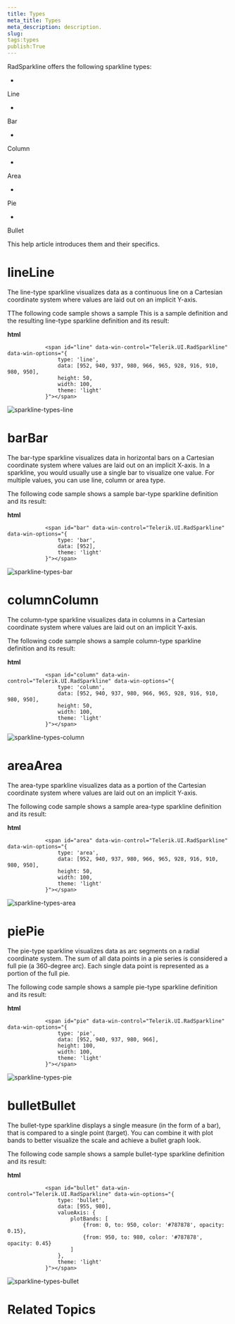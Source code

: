 ```yaml
---
title: Types
meta_title: Types
meta_description: description.
slug: 
tags:types
publish:True
---
```



RadSparkline offers the following sparkline types:

* 

Line

* 

Bar

* 

Column

* 

Area

* 

Pie

* 

Bullet

This help article introduces them and their specifics.

# lineLine

The line-type sparkline visualizes data as a continuous line on a Cartesian coordinate system where values are laid out on an implicit Y-axis.

TThe following code sample shows a sample This is a sample definition and the resulting line-type sparkline definition and its result:


 __html__
    


				<span id="line" data-win-control="Telerik.UI.RadSparkline" data-win-options="{
					type: 'line',
					data: [952, 940, 937, 980, 966, 965, 928, 916, 910, 980, 950],
					height: 50,
					width: 100,
					theme: 'light'
				}"></span>

![sparkline-types-line](../Media/Controls\Sparkline\sparkline-types-line.png)

# barBar

The bar-type sparkline visualizes data in horizontal bars on a Cartesian coordinate system where values are laid out on an implicit X-axis. In a sparkline,
					you would usually use a single bar to visualize one value. For multiple values, you can use line, column or area type.
				

The following code sample shows a sample bar-type sparkline definition and its result:


 __html__
    


				<span id="bar" data-win-control="Telerik.UI.RadSparkline" data-win-options="{
					type: 'bar',
					data: [952],
					theme: 'light'
				}"></span>

![sparkline-types-bar](../Media/Controls\Sparkline\sparkline-types-bar.png)

# columnColumn

The column-type sparkline visualizes data in columns in a Cartesian coordinate system where values are laid out on an implicit Y-axis.

The following code sample shows a sample column-type sparkline definition and its result:


 __html__
    


				<span id="column" data-win-control="Telerik.UI.RadSparkline" data-win-options="{
					type: 'column',
					data: [952, 940, 937, 980, 966, 965, 928, 916, 910, 980, 950],
					height: 50,
					width: 100,
					theme: 'light'
				}"></span>

![sparkline-types-column](../Media/Controls\Sparkline\sparkline-types-column.png)

# areaArea

The area-type sparkline visualizes data as a portion of the Cartesian coordinate system where values are laid out on an implicit Y-axis.

The following code sample shows a sample area-type sparkline definition and its result:


 __html__
    


				<span id="area" data-win-control="Telerik.UI.RadSparkline" data-win-options="{
					type: 'area',
					data: [952, 940, 937, 980, 966, 965, 928, 916, 910, 980, 950],
					height: 50,
					width: 100,
					theme: 'light'
				}"></span>

![sparkline-types-area](../Media/Controls\Sparkline\sparkline-types-area.png)

# piePie

The pie-type sparkline visualizes data as arc segments on a radial coordinate system. The sum of all data points in a pie series is considered a full
					pie (a 360-degree arc). Each single data point is represented as a portion of the full pie.
				

The following code sample shows a sample pie-type sparkline definition and its result:


 __html__
    


				<span id="pie" data-win-control="Telerik.UI.RadSparkline" data-win-options="{
					type: 'pie',
					data: [952, 940, 937, 980, 966],
					height: 100,
					width: 100,
					theme: 'light'
				}"></span>

![sparkline-types-pie](../Media/Controls\Sparkline\sparkline-types-pie.png)

# bulletBullet

The bullet-type sparkline displays a single measure (in the form of a bar), that is compared to a single point (target). You can combine it with plot bands
					to better visualize the scale and achieve a bullet graph look.
				

The following code sample shows a sample bullet-type sparkline definition and its result:


 __html__
    


				<span id="bullet" data-win-control="Telerik.UI.RadSparkline" data-win-options="{
					type: 'bullet',
					data: [955, 980],
					valueAxis: {
						plotBands: [
							{from: 0, to: 950, color: '#787878', opacity: 0.15},
							{from: 950, to: 980, color: '#787878', opacity: 0.45}
						]
					},
					theme: 'light'
				}"></span>

![sparkline-types-bullet](../Media/Controls\Sparkline\sparkline-types-bullet.png)

# Related Topics
